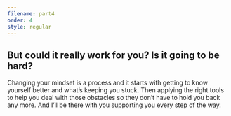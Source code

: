```yaml
---
filename: part4
order: 4
style: regular
---
```

## But could it really work for you? Is it going to be hard? 

Changing your mindset is a process and it starts with getting to know yourself better and what’s keeping you stuck. Then applying the right tools to help you deal with those obstacles so they don’t have to hold you back any more. And I’ll be there with you supporting you every step of the way.